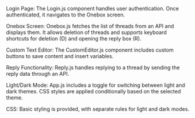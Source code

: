 Login Page: The Login.js component handles user authentication. Once authenticated, it navigates to the Onebox screen.

Onebox Screen: Onebox.js fetches the list of threads from an API and displays them. It allows deletion of threads and supports keyboard shortcuts for deletion (D) and opening the reply box (R).

Custom Text Editor: The CustomEditor.js component includes custom buttons to save content and insert variables.

Reply Functionality: Reply.js handles replying to a thread by sending the reply data through an API.

Light/Dark Mode: App.js includes a toggle for switching between light and dark themes. CSS styles are applied conditionally based on the selected theme.

CSS: Basic styling is provided, with separate rules for light and dark modes.
